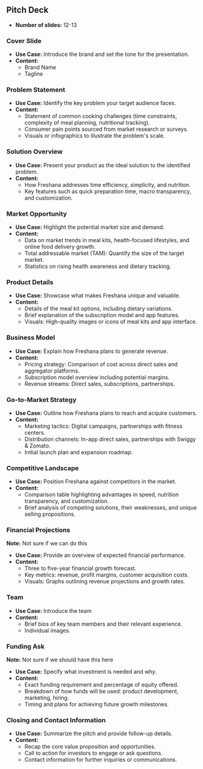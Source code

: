 ## Pitch Deck

- **Number of slides:** 12-13

### Cover Slide

- **Use Case:** Introduce the brand and set the tone for the presentation.
- **Content:**
  - Brand Name
  - Tagline

### Problem Statement

- **Use Case:** Identify the key problem your target audience faces.
- **Content:**
  - Statement of common cooking challenges (time constraints, complexity of meal planning, nutritional tracking).
  - Consumer pain points sourced from market research or surveys.
  - Visuals or infographics to illustrate the problem's scale.

### Solution Overview

- **Use Case:** Present your product as the ideal solution to the identified problem.
- **Content:** 
  - How Freshana addresses time efficiency, simplicity, and nutrition.
  - Key features such as quick preparation time, macro transparency, and customization.

### Market Opportunity

- **Use Case:** Highlight the potential market size and demand.
- **Content:**
  - Data on market trends in meal kits, health-focused lifestyles, and online food delivery growth.
  - Total addressable market (TAM): Quantify the size of the target market.
  - Statistics on rising health awareness and dietary tracking.

### Product Details

- **Use Case:** Showcase what makes Freshana unique and valuable.
- **Content:** 
  - Details of the meal kit options, including dietary variations.
  - Brief explanation of the subscription model and app features.
  - Visuals: High-quality images or icons of meal kits and app interface.

### Business Model

- **Use Case:** Explain how Freshana plans to generate revenue.
- **Content:**
  - Pricing strategy: Comparison of cost across direct sales and aggregator platforms.
  - Subscription model overview including potential margins.
  - Revenue streams: Direct sales, subscriptions, partnerships.

### Go-to-Market Strategy

- **Use Case:** Outline how Freshana plans to reach and acquire customers.
- **Content:**
  - Marketing tactics: Digital campaigns, partnerships with fitness centers.
  - Distribution channels: In-app direct sales, partnerships with Swiggy & Zomato.
  - Initial launch plan and expansion roadmap.

### Competitive Landscape

- **Use Case:** Position Freshana against competitors in the market.
- **Content:**
  - Comparison table highlighting advantages in speed, nutrition transparency, and customization.
  - Brief analysis of competing solutions, their weaknesses, and unique selling propositions.

### Financial Projections

**Note:** Not sure if we can do this 

- **Use Case:** Provide an overview of expected financial performance.
- **Content:**
  - Three to five-year financial growth forecast.
  - Key metrics: revenue, profit margins, customer acquisition costs.
  - Visuals: Graphs outlining revenue projections and growth rates.

### Team

- **Use Case:** Introduce the team 
- **Content:**
  - Brief bios of key team members and their relevant experience.
  - Individual images.

### Funding Ask

**Note:** Not sure if we should have this here 

- **Use Case:** Specify what investment is needed and why.
- **Content:**
  - Exact funding requirement and percentage of equity offered.
  - Breakdown of how funds will be used: product development, marketing, hiring.
  - Timing and plans for achieving future growth milestones.

### Closing and Contact Information

- **Use Case:** Summarize the pitch and provide follow-up details.
- **Content:**
  - Recap the core value proposition and opportunities.
  - Call to action for investors to engage or ask questions.
  - Contact information for further inquiries or communications.
```
